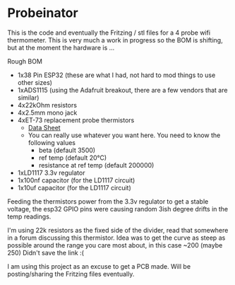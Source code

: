 # Probeinator

This is the code and eventually the Fritzing / stl files for a 4 probe wifi thermometer.  This is
very much a work in progress so the BOM is shifting, but at the moment the hardware is ...

Rough BOM

- 1x38 Pin ESP32 (these are what I had, not hard to mod things to use other sizes)
- 1xADS1115 (using the Adafruit breakout, there are a few vendors that are similar)
- 4x22kOhm resistors
- 4x2.5mm mono jack
- 4xET-73 replacement probe thermistors
  - [Data Sheet](https://drive.google.com/file/d/1ukcaFtORlLmLLrnIlCA0BvS1rEwbFoyd4ReqIFV8y3iL1sojljPAW8x8bYZW/view)
  - You can really use whatever you want here.  You need to know the following values
    - beta (default 3500)
    - ref temp (default 20°C)
    - resistance at ref temp (default 200000)
- 1xLD1117 3.3v regulator
- 1x100nf capacitor (for the LD1117 circuit)
- 1x10uf capacitor (for the LD1117 circuit)

Feeding the thermistors power from the 3.3v regulator to get a stable voltage, the esp32 GPIO pins were causing random 3ish degree drifts in the temp readings.

I'm using 22k resistors as the fixed side of the divider, read that somewhere in a forum discussing this thermistor. Idea was to get the curve as steep as possible around the range you care most about, in this case ~200 (maybe 250) Didn't save the link :(

I am using this project as an excuse to get a PCB made. Will be posting/sharing the Fritzing files eventually.
